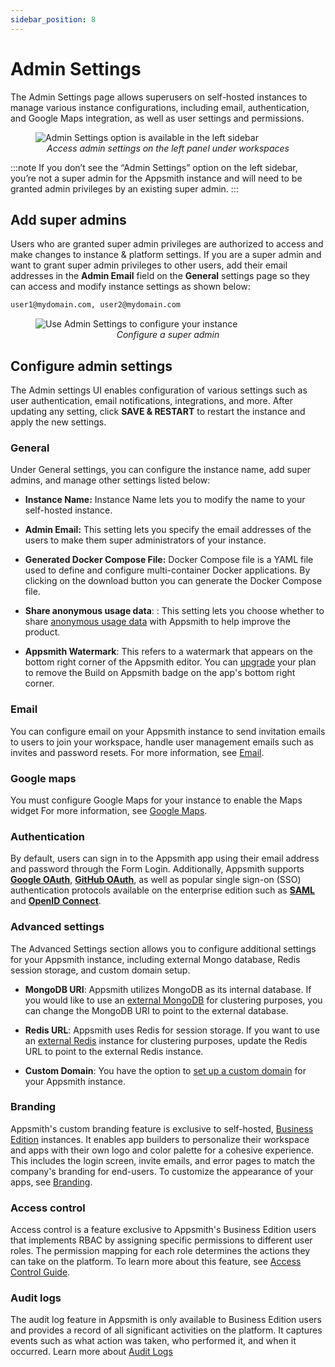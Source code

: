 ```yaml
---
sidebar_position: 8
---
```

# Admin Settings


The Admin Settings page allows superusers on self-hosted instances to manage various instance configurations, including email, authentication, and Google Maps integration, as well as user settings and permissions.

<figure>
  <img src="/img/super-admin-sidebar.png" style= {{width:"700px", height:"auto"}} alt="Admin Settings option is available in the left sidebar"/>
  <figcaption align = "center"><i>Access admin settings on the left panel under workspaces</i></figcaption>
</figure>

:::note
If you don’t see the “Admin Settings” option on the left sidebar, you’re not a super admin for the Appsmith instance and will need to be granted admin privileges by an existing super admin.
:::


## Add super admins
Users who are granted super admin privileges are authorized to access and make changes to instance & platform settings. If you are a super admin and want to grant super admin privileges to other users, add their email addresses in the **Admin Email** field on the **General** settings page so they can access and modify instance settings as shown below:

```sql
user1@mydomain.com, user2@mydomain.com
```


<figure>
  <img src="/img/admin-email-settings.png" style= {{width:"700px", height:"auto"}} alt="Use Admin Settings to configure your instance"/>
  <figcaption align = "center"><i>Configure a super admin</i></figcaption>
</figure>




## Configure admin settings
The Admin settings UI enables configuration of various settings such as user authentication, email notifications, integrations, and more. After updating any setting,  click **SAVE & RESTART** to restart the instance and apply the new settings.

### General

Under General settings, you can configure the instance name, add super admins, and manage other settings listed below:

* **Instance Name:** Instance Name lets you to modify the name to your self-hosted instance.

* **Admin Email:** This setting lets you specify the email addresses of the users to make them super administrators of your instance.

* **Generated Docker Compose File:** Docker Compose file is a YAML file used to define and configure multi-container Docker applications. By clicking on the download button you can generate the Docker Compose file. 

* **Share anonymous usage data**: : This setting lets you choose whether to share [anonymous usage data](/product/telemetry#opt-in-telemetry) with Appsmith to help improve the product.

* **Appsmith Watermark**: This refers to a watermark that appears on the bottom right corner of the Appsmith editor. You can [upgrade](https://www.appsmith.com/pricing) your plan to remove the Build on Appsmith badge on the app's bottom right corner.

### Email

You can configure email on your Appsmith instance to send invitation emails to users to join your workspace, handle user management emails such as invites and password resets. For more information, see [Email](/getting-started/setup/instance-configuration/email).




### Google maps

 You must configure Google Maps for your instance to enable the Maps widget  For more information, see [Google Maps](/getting-started/setup/instance-configuration/email).




### Authentication
By default, users can sign in to the Appsmith app using their email address and password through the Form Login. Additionally, Appsmith supports [**Google OAuth**](/getting-started/setup/instance-configuration/authentication/google-login), [**GitHub OAuth**](/getting-started/setup/instance-configuration/authentication/github-login), as well as popular single sign-on (SSO) authentication protocols available on the enterprise edition such as [**SAML**](/getting-started/setup/instance-configuration/authentication/security-assertion-markup-language-saml)  and [**OpenID Connect**](/getting-started/setup/instance-configuration/authentication/openid-connect-oidc).


### Advanced settings
The Advanced Settings section allows you to configure additional settings for your Appsmith instance, including external Mongo database, Redis session storage, and custom domain setup.

* **MongoDB URI**: Appsmith utilizes MongoDB as its internal database. If you would like to use an [external MongoDB](/getting-started/setup/instance-configuration/custom-mongodb-redis) for clustering purposes, you can change the MongoDB URI to point to the external database.

* **Redis URL**: Appsmith uses Redis for session storage. If you want to use an [external Redis](/getting-started/setup/instance-configuration/custom-mongodb-redis) instance for clustering purposes, update the Redis URL to point to the external Redis instance.

* **Custom Domain**: You have the option to [set up a custom domain](/getting-started/setup/instance-configuration/custom-domain) for your Appsmith instance. 



### Branding

Appsmith's custom branding feature is exclusive to self-hosted, [Business Edition](https://www.appsmith.com/pricing) instances. It enables app builders to personalize their workspace and apps with their own logo and color palette for a cohesive experience. This includes the login screen, invite emails, and error pages to match the company's branding for end-users. To customize the appearance of your apps, see [Branding](/advanced-concepts/branding).



### Access control

Access control is a feature exclusive to Appsmith's Business Edition users that implements RBAC by assigning specific permissions to different user roles. The permission mapping for each role determines the actions they can take on the platform. To learn more about this feature, see [Access Control Guide](/advanced-concepts/access-control).

### Audit logs
The audit log feature in Appsmith is only available to Business Edition users and provides a record of all significant activities on the platform. It captures events such as what action was taken, who performed it, and when it occurred. Learn more about [Audit Logs](/advanced-concepts/audit-logs)
